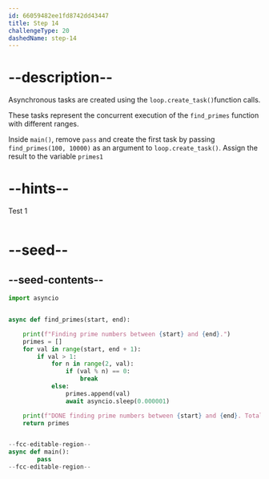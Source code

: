 ```yaml
---
id: 66059482ee1fd8742dd43447
title: Step 14
challengeType: 20
dashedName: step-14
---
```


# --description--

Asynchronous tasks are created using the `loop.create_task()`function calls. 

These tasks represent the concurrent execution of the `find_primes` function with different ranges.

Inside `main()`, remove `pass` and create the first task by passing `find_primes(100, 10000)` as an argument to `loop.create_task()`. Assign the result to the variable `primes1`

# --hints--

Test 1

```js

```

# --seed--

## --seed-contents--


```py
import asyncio


async def find_primes(start, end):

    print(f"Finding prime numbers between {start} and {end}.")
    primes = []
    for val in range(start, end + 1):
        if val > 1:
            for n in range(2, val):
                if (val % n) == 0:
                    break
            else:
                primes.append(val)
                await asyncio.sleep(0.000001)

    print(f"DONE finding prime numbers between {start} and {end}. Total: {len(primes)}")
    return primes


--fcc-editable-region--
async def main():
		pass
--fcc-editable-region--
```
